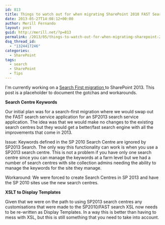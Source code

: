 ```yaml
---
id: 813
title: Things to watch out for when migrating SharePoint 2010 FAST Search to SharePoint 2013
date: 2013-05-27T14:08:12+00:00
author: Merill Fernando
layout: post
guid: http://merill.net/?p=813
permalink: /2013/05/things-to-watch-out-for-when-migrating-sharepoint-2010-fast-search-to-sharepoint-2013/
dsq_thread_id:
  - "1324417246"
categories:
  - SharePoint
tags:
  - search
  - SharePoint
  - Tips
---
```

I'm currently working on a <a href="http://technet.microsoft.com/en-us/library/dn130132(v=office.15)">Search First migration </a>to SharePoint 2013. This post is a placeholder to document the gotchas and workarounds.

<strong>Search Centre Keywords</strong>

Our initial plan was for a search-first migration where we would swap out the FAST search service application for an SP2013 search service application. The idea was that we would make no changes to the existing search centres but they would get a better/fast search engine with all the improvements that come in 2013.

Issue: Keywords defined in the SP 2010 Search Centre are ignored by SP2013 Search. The only way this functionality can work is when you use a SP2013 search centre. This is not a problem if you have only one search centre since you can manage the keywords at a farm level but we had a number of search centres with site collection admins needing the ability to manage the keywords for the site they manage.

Workaround: We were forced to create Search Centres in SP 2013 and have the SP 2010 sites use the new search centres.

<strong>XSLT to Display Templates</strong>

Given that we were on the path to using SP2013 search centres any customisations that were made to the SP2010/FAST search XSL now needs to be re-written as Display Templates. In a way this is better than having to mess with XSL, but this is still something that you need to take into account.

&nbsp;